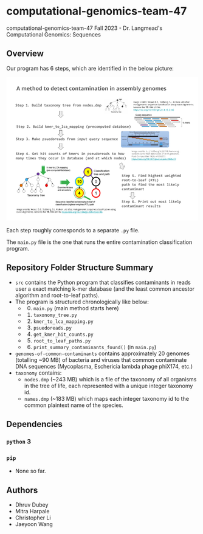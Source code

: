 # computational-genomics-team-47
computational-genomics-team-47 Fall 2023 - Dr. Langmead's Computational Genomics: Sequences

## Overview

Our program has 6 steps, which are identified in the below picture:

![Image summary of potential plan for how our program works](images/summary_of_planned_program.png)

Each step roughly corresponds to a separate `.py` file.

The `main.py` file is the one that runs the entire contamination classification program.

## Repository Folder Structure Summary
- `src` contains the Python program that classifies contaminants in reads user a exact matching k-mer database (and the least common ancestor algorithm and root-to-leaf paths).
- The program is structured chronologically like below:
  - 0. `main.py` (main method starts here)
  - 1. `taxonomy_tree.py` 
  - 2. `kmer_to_lca_mapping.py`
  - 3. `psuedoreads.py`
  - 4. `get_kmer_hit_counts.py`
  - 5. `root_to_leaf_paths.py`
  - 6. `print_summary_contaminants_found()` (in `main.py`)
- `genomes-of-common-contaminants` contains approximately 20 genomes (totalling ~90 MB) of bacteria and viruses that common contaminate DNA sequences (Mycoplasma, Eschericia lambda phage phiX174, etc.)
- `taxonomy` contains:
  - `nodes.dmp` (~243 MB) which is a file of the taxonomy of all organisms in the tree of life, each represented with a unique integer taxonomy id.
  - `names.dmp` (~183 MB) which maps each integer taxonomy id to the common plaintext name of the species.

## Dependencies
### `python` 3
### `pip`
- None so far.

## Authors
- Dhruv Dubey
- Mitra Harpale
- Christopher Li
- Jaeyoon Wang
